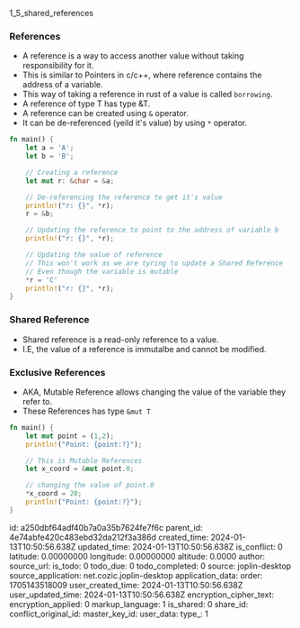 1_5_shared_references

### References
- A reference is a way to access another value without taking responsibility for it.
- This is similar to Pointers in c/c++, where reference contains the address of a variable.
- This way of taking a reference in rust of a value is called `borrowing`.
- A reference of type T has type &T.
- A reference can be created using `&` operator.
- It can be de-referenced (yeild it's value) by using `*` operator.

```rust
fn main() {
    let a = 'A';
    let b = 'B';

    // Creating a reference
    let mut r: &char = &a;

    // De-referencing the reference to get it's value
    println!("r: {}", *r);
    r = &b;

    // Updating the reference to point to the address of variable b
    println!("r: {}", *r);

    // Updating the value of reference
    // This won't work as we are tyring to update a Shared Reference
    // Even though the variable is mutable
    *r = 'C'
    println!("r: {}", *r);
}
```


### Shared Reference
- Shared reference is a read-only reference to a value.
- I.E, the value of a reference is immutalbe and cannot be modified. 


### Exclusive References
- AKA, Mutable Reference allows changing the value of the variable they refer to.
- These References has type `&mut T`

```rust
fn main() {
    let mut point = (1,2);
    println!("Point: {point:?}");

    // This is Mutable References
    let x_coord = &mut point.0;

    // changing the value of point.0
    *x_coord = 20;
    println!("Point: {point:?}");
}
```


id: a250dbf64adf40b7a0a35b7624fe7f6c
parent_id: 4e74abfe420c483ebd32da212f3a386d
created_time: 2024-01-13T10:50:56.638Z
updated_time: 2024-01-13T10:50:56.638Z
is_conflict: 0
latitude: 0.00000000
longitude: 0.00000000
altitude: 0.0000
author: 
source_url: 
is_todo: 0
todo_due: 0
todo_completed: 0
source: joplin-desktop
source_application: net.cozic.joplin-desktop
application_data: 
order: 1705143518009
user_created_time: 2024-01-13T10:50:56.638Z
user_updated_time: 2024-01-13T10:50:56.638Z
encryption_cipher_text: 
encryption_applied: 0
markup_language: 1
is_shared: 0
share_id: 
conflict_original_id: 
master_key_id: 
user_data: 
type_: 1